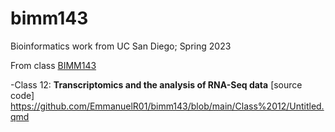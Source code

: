 # bimm143
Bioinformatics work from UC San Diego; Spring 2023

From class [BIMM143](https://bioboot.github.io/bimm143_S23/)

-Class 12: **Transcriptomics and the analysis of RNA-Seq data** [source code] https://github.com/EmmanuelR01/bimm143/blob/main/Class%2012/Untitled.qmd
